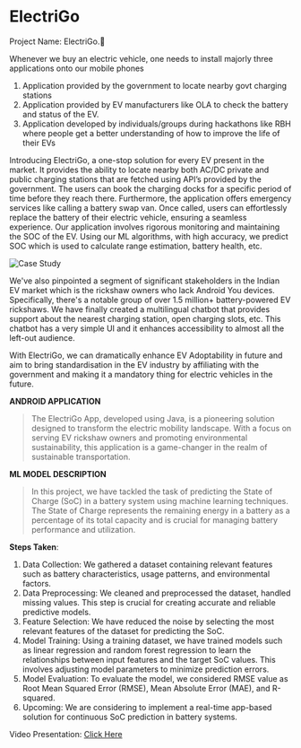 # ElectriGo

Project Name: ElectriGo.📌

Whenever we buy an electric vehicle, one needs to install majorly three applications onto our mobile phones
1) Application provided by the government to locate nearby govt charging stations
2) Application provided by EV manufacturers like OLA to check the battery and status of the EV.
3) Application developed by individuals/groups during hackathons like RBH where people get a better understanding of how to improve the life of their EVs

Introducing ElectriGo, a one-stop solution for every EV present in the market. It provides the ability to locate nearby both AC/DC private and public charging stations that are fetched using API’s provided by the government. The users can book the charging docks for a specific period of time before they reach there. Furthermore, the application offers emergency services like calling a battery swap van. Once called, users can effortlessly replace the battery of their electric vehicle, ensuring a seamless experience. Our application involves rigorous monitoring and maintaining the SOC of the EV. Using our ML algorithms, with high accuracy, we predict SOC which is used to calculate range estimation, battery health, etc.

![Case Study](ElectriGo-CaseStudy.png)

We've also pinpointed a segment of significant stakeholders in the Indian EV market which is the rickshaw owners who lack Android You devices. Specifically, there's a notable group of over 1.5 million+ battery-powered EV rickshaws. We have finally created a multilingual chatbot that provides support about the nearest charging station, open charging slots, etc. This chatbot has a very simple UI and it enhances accessibility to almost all the left-out audience.

With ElectriGo, we can dramatically enhance EV Adoptability in future and aim to bring standardisation in the EV industry by affiliating with the government and making it a mandatory thing for electric vehicles in the future.

**ANDROID APPLICATION**
> The ElectriGo App, developed using Java, is a pioneering solution designed to transform the electric mobility landscape. With a focus on serving EV rickshaw owners and promoting environmental sustainability, this application is a game-changer in the realm of sustainable transportation.

**ML MODEL DESCRIPTION**
>In this project, we have tackled the task of predicting the State of Charge (SoC) in a battery system using machine learning techniques. The State of Charge represents the remaining energy in a battery as a percentage of its total capacity and is crucial for managing battery performance and utilization.





**Steps Taken**:

1) Data Collection: We gathered a dataset containing relevant features such as battery characteristics, usage patterns, and environmental factors.
2) Data Preprocessing: We cleaned and preprocessed the dataset, handled missing values. This step is crucial for creating accurate and reliable predictive models.
3) Feature Selection: We have reduced the noise by selecting the most relevant features of the dataset for predicting the SoC.
4) Model Training: Using a training dataset, we have trained models such as linear regression and random forest regression to learn the relationships between input features and the target SoC values. This involves adjusting model parameters to minimize prediction errors.
5) Model Evaluation: To evaluate the model, we considered RMSE value as Root Mean Squared Error (RMSE), Mean Absolute Error (MAE), and R-squared.
6) Upcoming: We are considering to implement a real-time app-based solution for continuous SoC prediction in battery systems.

Video Presentation: [Click Here](https://youtu.be/dyb1eDYfdy4)
